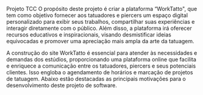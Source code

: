 Projeto TCC
O propósito deste projeto é criar a plataforma “WorkTatto", que tem como objetivo fornecer aos tatuadores e piercers um espaço digital personalizado para exibir seus trabalhos, compartilhar suas experiências e interagir diretamente com o público. Além disso, a plataforma irá oferecer recursos educativos e inspiracionais, visando desmistificar ideias equivocadas e promover uma apreciação mais ampla da arte da tatuagem.

A construção do site WorkTatto é essencial para atender às necessidades e demandas dos estúdios, proporcionando uma plataforma online que facilita e enriquece a comunicação entre os tatuadores, piercers e seus potenciais clientes. Isso engloba o agendamento de horários e marcação de projetos de tatuagem. Abaixo estão destacadas as principais motivações para o desenvolvimento deste projeto de software.
